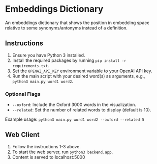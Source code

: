 # Embeddings Dictionary
An embeddings dictionary that shows the position in embedding space relative to some synonyms/antonyms instead of a definition.

## Instructions
1. Ensure you have Python 3 installed.
2. Install the required packages by running `pip install -r requirements.txt`.
3. Set the `OPENAI_API_KEY` environment variable to your OpenAI API key.
4. Run the main script with your desired word(s) as arguments, e.g., `python3 main.py word1 word2`.

### Optional Flags
- `--oxford`: Include the Oxford 3000 words in the visualization.
- `--related`: Set the number of related words to display (default is 10).

Example usage: `python3 main.py word1 word2 --oxford --related 5`

## Web Client
1. Follow the instructions 1-3 above.
2. To start the web server, run `python3 backend.app`.
3. Content is served to localhost:5000
